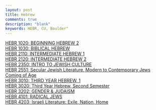 ```yaml
---
layout: post
title: Hebrew
comments: true
description: "blank"
keywords: HEBR, CU, Boulder"
---
```

<body>
	<div><a href="../pages/HEBR-1020">HEBR 1020: BEGINNING HEBREW 2</a></div>
	<div><a href="../pages/HEBR-1030">HEBR 1030: BIBLICAL HEBREW</a></div>
	<div><a href="../pages/HEBR-2110">HEBR 2110: INTERMEDIATE HEBREW 1</a></div>
	<div><a href="../pages/HEBR-2120">HEBR 2120: INTERMEDIATE HEBREW 2</a></div>
	<div><a href="../pages/HEBR-2350">HEBR 2350: INTRO TO JEWISH CULTURE</a></div>
	<div><a href="../pages/HEBR-2551">HEBR 2551: Secular Jewish Literature, Modern to Contemporary Jews Coming of Age</a></div>
	<div><a href="../pages/HEBR-3010">HEBR 3010: THIRD YEAR HEBREW, 1</a></div>
	<div><a href="../pages/HEBR-3020">HEBR 3020: Third Year Hebrew, Second Semester</a></div>
	<div><a href="../pages/HEBR-3202">HEBR 3202: GENDER & JUDAISM</a></div>
	<div><a href="../pages/HEBR-4101">HEBR 4101: RADICAL JEWS</a></div>
	<div><a href="../pages/HEBR-4203">HEBR 4203: Israeli Literature: Exile, Nation, Home</a></div>
</body>